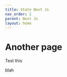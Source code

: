 ```yaml
---
title: State Next Js
nav_order: 1
parent: Next Js
layout: home
---
```


# Another page

Test this


blah
